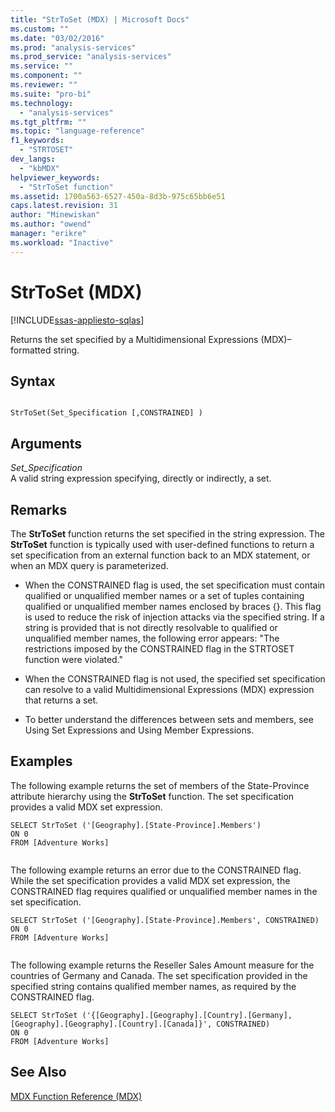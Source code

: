 ```yaml
---
title: "StrToSet (MDX) | Microsoft Docs"
ms.custom: ""
ms.date: "03/02/2016"
ms.prod: "analysis-services"
ms.prod_service: "analysis-services"
ms.service: ""
ms.component: ""
ms.reviewer: ""
ms.suite: "pro-bi"
ms.technology: 
  - "analysis-services"
ms.tgt_pltfrm: ""
ms.topic: "language-reference"
f1_keywords: 
  - "STRTOSET"
dev_langs: 
  - "kbMDX"
helpviewer_keywords: 
  - "StrToSet function"
ms.assetid: 1700a563-6527-450a-8d3b-975c65bb6e51
caps.latest.revision: 31
author: "Minewiskan"
ms.author: "owend"
manager: "erikre"
ms.workload: "Inactive"
---
```

# StrToSet (MDX)
[!INCLUDE[ssas-appliesto-sqlas](../includes/ssas-appliesto-sqlas.md)]

  Returns the set specified by a Multidimensional Expressions (MDX)–formatted string.  
  
## Syntax  
  
```  
  
StrToSet(Set_Specification [,CONSTRAINED] )   
```  
  
## Arguments  
 *Set_Specification*  
 A valid string expression specifying, directly or indirectly, a set.  
  
## Remarks  
 The **StrToSet** function returns the set specified in the string expression. The **StrToSet** function is typically used with user-defined functions to return a set specification from an external function back to an MDX statement, or when an MDX query is parameterized.  
  
-   When the CONSTRAINED flag is used, the set specification must contain qualified or unqualified member names or a set of tuples containing qualified or unqualified member names enclosed by braces {}. This flag is used to reduce the risk of injection attacks via the specified string. If a string is provided that is not directly resolvable to qualified or unqualified member names, the following error appears: "The restrictions imposed by the CONSTRAINED flag in the STRTOSET function were violated."  
  
-   When the CONSTRAINED flag is not used, the specified set specification can resolve to a valid Multidimensional Expressions (MDX) expression that returns a set.  
  
-   To better understand the differences between sets and members, see Using Set Expressions and Using Member Expressions.  
  
## Examples  
 The following example returns the set of members of the State-Province attribute hierarchy using the **StrToSet** function. The set specification provides a valid MDX set expression.  
  
```  
SELECT StrToSet ('[Geography].[State-Province].Members')  
ON 0  
FROM [Adventure Works]  
  
```  
  
 The following example returns an error due to the CONSTRAINED flag. While the set specification provides a valid MDX set expression, the CONSTRAINED flag requires qualified or unqualified member names in the set specification.  
  
```  
SELECT StrToSet ('[Geography].[State-Province].Members', CONSTRAINED)  
ON 0  
FROM [Adventure Works]  
  
```  
  
 The following example returns the Reseller Sales Amount measure for the countries of Germany and Canada. The set specification provided in the specified string contains qualified member names, as required by the CONSTRAINED flag.  
  
```  
SELECT StrToSet ('{[Geography].[Geography].[Country].[Germany],[Geography].[Geography].[Country].[Canada]}', CONSTRAINED)  
ON 0  
FROM [Adventure Works]  
```  
  
## See Also  
 [MDX Function Reference &#40;MDX&#41;](../mdx/mdx-function-reference-mdx.md)  
  
  
